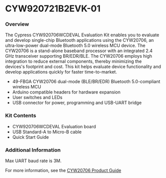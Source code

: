 # CYW920721B2EVK-01

### Overview

The Cypress CYW920706WCDEVAL Evaluation Kit enables you to evaluate and develop single-chip Bluetooth applications using the CYW20706, an ultra-low-power dual-mode Bluetooth 5.0 wireless MCU device. The CYW20706 is a stand-alone baseband processor with an integrated 2.4 GHz transceiver supporting BR/EDR/BLE. The CYW20706 employs high integration to reduce external components, thereby minimizing the devices's footprint and cost. This kit helps evaluate device functionality and develop applications quickly for faster time-to-market.

* 49-FBGA CYW20706 dual-mode (BLE/BR/EDR) Bluetooth 5.0-compliant wireless MCU
* Arduino compatible headers for hardware expansion
* User switches and LEDs
* USB connector for power, programming and USB-UART bridge

### Kit Contents

* CYW920706WCDEVAL Evaluation board
* USB Standard-A to Micro-B cable
* Quick Start Guide

### Additional Information

Max UART baud rate is 3M.

For more information, see the [CYW20706 Product Guide](https://community.cypress.com/docs/DOC-14184)
